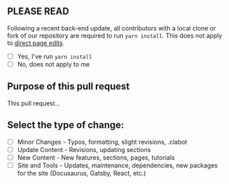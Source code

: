 ## PLEASE READ

Following a recent back-end update, all contributors with a local clone or fork of our repository are required to run `yarn install`. This does not apply to [direct page edits](https://help.sumologic.com/docs/contributing/edit-doc/#minor-edits).

- [ ] Yes, I've run `yarn install`
- [ ] No, does not apply to me

## Purpose of this pull request

This pull request...

<!-- Enter the GitHub Issue number or the Jira project and number (e.g., SUMO-12345) -->

## Select the type of change:
<!-- What types of changes does your code introduce? Select the checkbox after creating the PR. -->

- [ ] Minor Changes - Typos, formatting, slight revisions, .clabot
- [ ] Update Content - Revisions, updating sections
- [ ] New Content - New features, sections, pages, tutorials
- [ ] Site and Tools - Updates, maintenance, dependencies, new packages for the site (Docusaurus, Gatsby, React, etc.)
